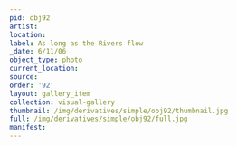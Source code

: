 ```yaml
---
pid: obj92
artist: 
location: 
label: As long as the Rivers flow
_date: 6/11/06
object_type: photo
current_location: 
source: 
order: '92'
layout: gallery_item
collection: visual-gallery
thumbnail: /img/derivatives/simple/obj92/thumbnail.jpg
full: /img/derivatives/simple/obj92/full.jpg
manifest: 
---
```

